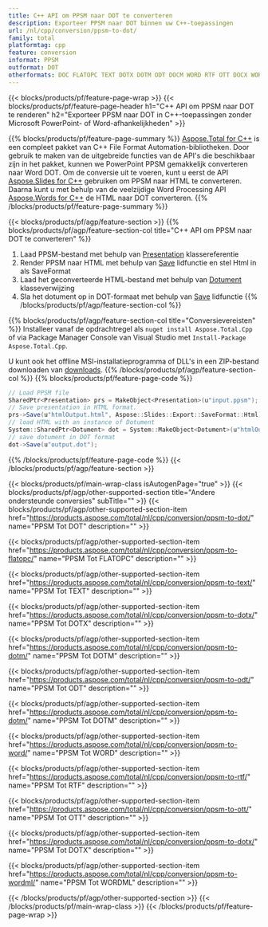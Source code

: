 ```yaml
---
title: C++ API om PPSM naar DOT te converteren
description: Exporteer PPSM naar DOT binnen uw C++-toepassingen
url: /nl/cpp/conversion/ppsm-to-dot/
family: total
platformtag: cpp
feature: conversion
informat: PPSM
outformat: DOT
otherformats: DOC FLATOPC TEXT DOTX DOTM ODT DOCM WORD RTF OTT DOCX WORDML
---
```

{{< blocks/products/pf/feature-page-wrap >}}
{{< blocks/products/pf/feature-page-header h1="C++ API om PPSM naar DOT te renderen" h2="Exporteer PPSM naar DOT in C++-toepassingen zonder Microsoft PowerPoint- of Word-afhankelijkheden" >}}

{{% blocks/products/pf/feature-page-summary %}}
[Aspose.Total for C++](https://products.aspose.com/total/cpp/) is een compleet pakket van C++ File Format Automation-bibliotheken. Door gebruik te maken van de uitgebreide functies van de API's die beschikbaar zijn in het pakket, kunnen we PowerPoint PPSM gemakkelijk converteren naar Word DOT. Om de conversie uit te voeren, kunt u eerst de API [Aspose.Slides for C++](https://products.aspose.com/slides/cpp/) gebruiken om PPSM naar HTML te converteren. Daarna kunt u met behulp van de veelzijdige Word Processing API [Aspose.Words for C++](https://products.aspose.com/words/cpp/) de HTML naar DOT converteren. 
{{% /blocks/products/pf/feature-page-summary  %}}

{{< blocks/products/pf/agp/feature-section >}}
{{% blocks/products/pf/agp/feature-section-col title="C++ API om PPSM naar DOT te converteren" %}}
1. Laad PPSM-bestand met behulp van [Presentation](https://reference.aspose.com/slides/cpp/class/aspose.slides.presentation) klassereferentie
2. Render PPSM naar HTML met behulp van [Save](https://reference.aspose.com/slides/cpp/class/aspose.slides.presentation#afcd59ec697bf05c10f78c3869de2ec9e) lidfunctie en stel Html in als SaveFormat
3. Laad het geconverteerde HTML-bestand met behulp van [Dotument](https://reference.aspose.com/words/cpp/class/aspose.words.dotument) klasseverwijzing
4. Sla het dotument op in DOT-formaat met behulp van [Save](https://reference.aspose.com/words/cpp/class/aspose.words.dotument#save_string) lidfunctie
{{% /blocks/products/pf/agp/feature-section-col %}}

{{% blocks/products/pf/agp/feature-section-col title="Conversievereisten" %}}
Installeer vanaf de opdrachtregel als ```nuget install Aspose.Total.Cpp``` of via Package Manager Console van Visual Studio met ```Install-Package Aspose.Total.Cpp```.

U kunt ook het offline MSI-installatieprogramma of DLL's in een ZIP-bestand downloaden van [downloads](https://downloads.aspose.com/total/cpp).
{{% /blocks/products/pf/agp/feature-section-col %}}
{{% blocks/products/pf/feature-page-code %}}
```cs
// Load PPSM file
SharedPtr<Presentation> prs = MakeObject<Presentation>(u"input.ppsm");
// Save presentation in HTML format.
prs->Save(u"htmlOutput.html", Aspose::Slides::Export::SaveFormat::Html);
// load HTML with an instance of Dotument
System::SharedPtr<Dotument> dot = System::MakeObject<Dotument>(u"htmlOutput.html");
// save dotument in DOT format
dot->Save(u"output.dot"); 
```

{{% /blocks/products/pf/feature-page-code %}}
{{< /blocks/products/pf/agp/feature-section >}}

{{< blocks/products/pf/main-wrap-class isAutogenPage="true" >}}
{{< blocks/products/pf/agp/other-supported-section title="Andere ondersteunde conversies" subTitle="" >}}
{{< blocks/products/pf/agp/other-supported-section-item href="https://products.aspose.com/total/nl/cpp/conversion/ppsm-to-dot/" name="PPSM Tot DOT" description="" >}}

{{< blocks/products/pf/agp/other-supported-section-item href="https://products.aspose.com/total/nl/cpp/conversion/ppsm-to-flatopc/" name="PPSM Tot FLATOPC" description="" >}}

{{< blocks/products/pf/agp/other-supported-section-item href="https://products.aspose.com/total/nl/cpp/conversion/ppsm-to-text/" name="PPSM Tot TEXT" description="" >}}

{{< blocks/products/pf/agp/other-supported-section-item href="https://products.aspose.com/total/nl/cpp/conversion/ppsm-to-dotx/" name="PPSM Tot DOTX" description="" >}}

{{< blocks/products/pf/agp/other-supported-section-item href="https://products.aspose.com/total/nl/cpp/conversion/ppsm-to-dotm/" name="PPSM Tot DOTM" description="" >}}

{{< blocks/products/pf/agp/other-supported-section-item href="https://products.aspose.com/total/nl/cpp/conversion/ppsm-to-odt/" name="PPSM Tot ODT" description="" >}}

{{< blocks/products/pf/agp/other-supported-section-item href="https://products.aspose.com/total/nl/cpp/conversion/ppsm-to-dotm/" name="PPSM Tot DOTM" description="" >}}

{{< blocks/products/pf/agp/other-supported-section-item href="https://products.aspose.com/total/nl/cpp/conversion/ppsm-to-word/" name="PPSM Tot WORD" description="" >}}

{{< blocks/products/pf/agp/other-supported-section-item href="https://products.aspose.com/total/nl/cpp/conversion/ppsm-to-rtf/" name="PPSM Tot RTF" description="" >}}

{{< blocks/products/pf/agp/other-supported-section-item href="https://products.aspose.com/total/nl/cpp/conversion/ppsm-to-ott/" name="PPSM Tot OTT" description="" >}}

{{< blocks/products/pf/agp/other-supported-section-item href="https://products.aspose.com/total/nl/cpp/conversion/ppsm-to-dotx/" name="PPSM Tot DOTX" description="" >}}

{{< blocks/products/pf/agp/other-supported-section-item href="https://products.aspose.com/total/nl/cpp/conversion/ppsm-to-wordml/" name="PPSM Tot WORDML" description="" >}}


{{< /blocks/products/pf/agp/other-supported-section >}}
{{< /blocks/products/pf/main-wrap-class >}}
{{< /blocks/products/pf/feature-page-wrap >}}